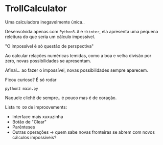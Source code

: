 # TrollCalculator

Uma calculadora inegavelmente única..

Desenvolvida apenas com `Python3.8` e `tkinter`, ela apresenta uma pequena releitura do que seria um cálculo impossível.

"O impossível é só questão de perspectiva"

Ao calcular relações numéricas temidas, como a boa e velha divisão por zero, novas possibilidades se apresentam.

Afinal... ao fazer o impossível, novas possibilidades sempre aparecem.

Ficou curioso? É só rodar

```
python3 main.py
```

Naquele clichê de sempre.. é pouco mas é de coração.

Lista `TO DO` de improovements:
  - Interface mais xuxuzinha
  - Botão de "Clear"
  - Parênteses
  - Outras operações -> quem sabe novas fronteiras se abrem com novos cálculos impossíveis?
  
  
